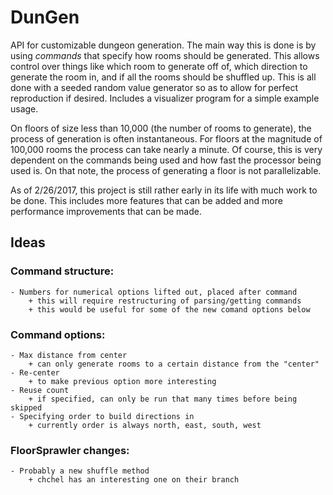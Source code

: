 # DunGen

API for customizable dungeon generation.  The main way this is done is by using _commands_ that specify how rooms should be generated.  This allows control over things like which room to generate off of, which direction to generate the room in, and if all the rooms should be shuffled up.  This is all done with a seeded random value generator so as to allow for perfect reproduction if desired.  Includes a visualizer program for a simple example usage.

On floors of size less than 10,000 (the number of rooms to generate), the process of generation is often instantaneous.  For floors at the magnitude of 100,000 rooms the process can take nearly a minute.  Of course, this is very dependent on the commands being used and how fast the processor being used is.  On that note, the process of generating a floor is not parallelizable.

As of 2/26/2017, this project is still rather early in its life with much work to be done.  This includes more features that can be added and more performance improvements that can be made.


## Ideas

### Command structure:
    - Numbers for numerical options lifted out, placed after command
        + this will require restructuring of parsing/getting commands
        + this would be useful for some of the new comand options below


### Command options:
    - Max distance from center
        + can only generate rooms to a certain distance from the "center"
    - Re-center
        + to make previous option more interesting
    - Reuse count
        + if specified, can only be run that many times before being skipped
    - Specifying order to build directions in
        + currently order is always north, east, south, west


### FloorSprawler changes:
    - Probably a new shuffle method
        + chchel has an interesting one on their branch
